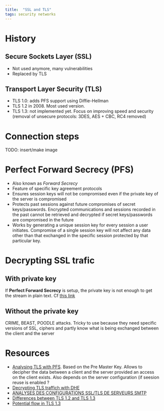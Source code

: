 ```yaml
---
title:  "SSL and TLS"
tags: security networks
---
```



# History
## Secure Sockets Layer (SSL)
* Not used anymore, many vulnerabilities
* Replaced by TLS

## Transport Layer Security (TLS)
* TLS 1.0: adds PFS support using Diffie-Hellman
* TLS 1.2 in 2008. Most used version.
* TLS 1.3: not implemented yet. Focus on improving speed and security (removal
    of unsecure protocols: 3DES, AES + CBC, RC4 removed)


# Connection steps
TODO: insert/make image


# Perfect Forward Secrecy (PFS)
* Also known as *Forward Secrecy*
* Feature of specific key agreement protocols
* Ensures session keys will not be compromised even if the private key of the
server is compromised
* Protects past sessions against future compromises of secret keys/passwords.
Encrypted communications and sessions recorded in the past cannot be retrieved
and decrypted if secret keys/passwords are compromised in the future
* Works by generating a unique session key for every session a user initiates.
Compromise of a single session key will not affect any data other than that
exchanged in the specific session protected by that particular key.


# Decrypting SSL trafic
## With private key
If **Perfect Forward Secrecy** is setup, the private key is not enough to get the stream in plain text.
Cf [this link](https://security.stackexchange.com/questions/71309/it-is-possible-to-decrypt-https-with-the-private-public-pair-if-it-uses-dhe)

## Without the private key
CRIME, BEAST, POODLE attacks. Tricky to use because they need specific versions of SSL, ciphers and partly know what is being exchanged between the client and the server


# Resources
* [Analysing TLS with PFS](https://jimshaver.net/2015/02/11/decrypting-tls-browser-traffic-with-wireshark-the-easy-way/). Based on the Pre Master Key. Allows to decipher the data between a client and the server provided an access on the client exists. Also depends on the server configuration (if seesion reuse is enabled ?
* [Decrypting TLS traffich with DHE](https://security.stackexchange.com/questions/71309/it-is-possible-to-decrypt-https-with-the-private-public-pair-if-it-uses-dhe)
* [ANALYSES DES CONFIGURATIONS SSL/TLS DE SERVEURS SMTP](https://connect.ed-diamond.com/MISC/MISC-096/Analyses-des-configurations-SSL-TLS-de-serveurs-SMTP)
* [Differences between TLS 1.2 and TLS 1.3](https://www.wolfssl.com/differences-between-tls-1-2-and-tls-1-3/)
* [Potential flow in TLS 1.3](https://www.scmagazineuk.com/tls-13-vulnerability-enables-hackers-eavesdrop-encrypted-traffic/article/1525916)
